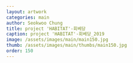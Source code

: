 ```yaml
---
layout: artwork 
categories: main 
author: Seokwoo Chung 
title: project 'HABITAT'-회베당 
caption: project 'HABITAT'-회베당_2019 
image: /assets/images/main/main150.jpg 
thumb: /assets/images/main/thumbs/main150.jpg 
order: 150 
---
```

